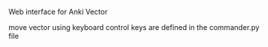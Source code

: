 Web interface for Anki Vector

move vector using keyboard
control keys are defined in the commander.py file